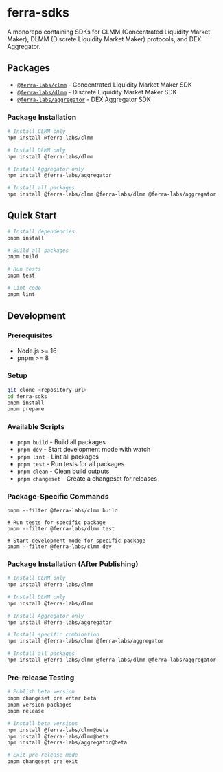 # ferra-sdks

A monorepo containing SDKs for CLMM (Concentrated Liquidity Market Maker), DLMM (Discrete Liquidity Market Maker) protocols, and DEX Aggregator.

## Packages

- [`@ferra-labs/clmm`](./packages/clmm) - Concentrated Liquidity Market Maker SDK
- [`@ferra-labs/dlmm`](./packages/dlmm) - Discrete Liquidity Market Maker SDK
- [`@ferra-labs/aggregator`](./packages/aggregator) - DEX Aggregator SDK

### Package Installation

```bash
# Install CLMM only
npm install @ferra-labs/clmm

# Install DLMM only
npm install @ferra-labs/dlmm

# Install Aggregator only
npm install @ferra-labs/aggregator

# Install all packages
npm install @ferra-labs/clmm @ferra-labs/dlmm @ferra-labs/aggregator
```

## Quick Start

```bash
# Install dependencies
pnpm install

# Build all packages
pnpm build

# Run tests
pnpm test

# Lint code
pnpm lint
```

## Development

### Prerequisites

- Node.js >= 16
- pnpm >= 8

### Setup
```bash
git clone <repository-url>
cd ferra-sdks
pnpm install
pnpm prepare
```

### Available Scripts

- `pnpm build` - Build all packages
- `pnpm dev` - Start development mode with watch
- `pnpm lint` - Lint all packages
- `pnpm test` - Run tests for all packages
- `pnpm clean` - Clean build outputs
- `pnpm changeset` - Create a changeset for releases

### Package-Specific Commands
```# Build specific package
pnpm --filter @ferra-labs/clmm build

# Run tests for specific package
pnpm --filter @ferra-labs/dlmm test

# Start development mode for specific package
pnpm --filter @ferra-labs/clmm dev
```

### Package Installation (After Publishing)

```bash
# Install CLMM only
npm install @ferra-labs/clmm

# Install DLMM only
npm install @ferra-labs/dlmm

# Install Aggregator only
npm install @ferra-labs/aggregator

# Install specific combination
npm install @ferra-labs/clmm @ferra-labs/aggregator

# Install all packages
npm install @ferra-labs/clmm @ferra-labs/dlmm @ferra-labs/aggregator
```

### Pre-release Testing

```bash
# Publish beta version
pnpm changeset pre enter beta
pnpm version-packages
pnpm release

# Install beta versions
npm install @ferra-labs/clmm@beta
npm install @ferra-labs/dlmm@beta
npm install @ferra-labs/aggregator@beta

# Exit pre-release mode
pnpm changeset pre exit
```